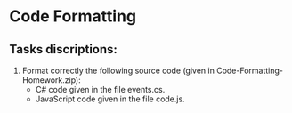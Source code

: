 # Code Formatting

## Tasks discriptions:

1. Format correctly the following source code (given in Code-Formatting-Homework.zip):
	- C# code given in the file events.cs.
	- JavaScript code given in the file code.js.